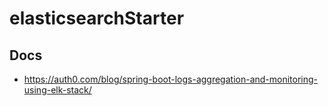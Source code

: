# elasticsearchStarter

##  Docs
- https://auth0.com/blog/spring-boot-logs-aggregation-and-monitoring-using-elk-stack/
